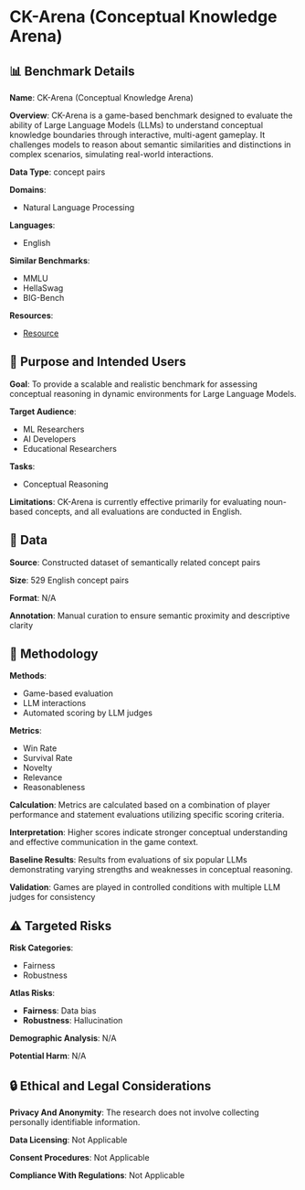 # CK-Arena (Conceptual Knowledge Arena)

## 📊 Benchmark Details

**Name**: CK-Arena (Conceptual Knowledge Arena)

**Overview**: CK-Arena is a game-based benchmark designed to evaluate the ability of Large Language Models (LLMs) to understand conceptual knowledge boundaries through interactive, multi-agent gameplay. It challenges models to reason about semantic similarities and distinctions in complex scenarios, simulating real-world interactions.

**Data Type**: concept pairs

**Domains**:
- Natural Language Processing

**Languages**:
- English

**Similar Benchmarks**:
- MMLU
- HellaSwag
- BIG-Bench

**Resources**:
- [Resource](https://ck-arena.site)

## 🎯 Purpose and Intended Users

**Goal**: To provide a scalable and realistic benchmark for assessing conceptual reasoning in dynamic environments for Large Language Models.

**Target Audience**:
- ML Researchers
- AI Developers
- Educational Researchers

**Tasks**:
- Conceptual Reasoning

**Limitations**: CK-Arena is currently effective primarily for evaluating noun-based concepts, and all evaluations are conducted in English.

## 💾 Data

**Source**: Constructed dataset of semantically related concept pairs

**Size**: 529 English concept pairs

**Format**: N/A

**Annotation**: Manual curation to ensure semantic proximity and descriptive clarity

## 🔬 Methodology

**Methods**:
- Game-based evaluation
- LLM interactions
- Automated scoring by LLM judges

**Metrics**:
- Win Rate
- Survival Rate
- Novelty
- Relevance
- Reasonableness

**Calculation**: Metrics are calculated based on a combination of player performance and statement evaluations utilizing specific scoring criteria.

**Interpretation**: Higher scores indicate stronger conceptual understanding and effective communication in the game context.

**Baseline Results**: Results from evaluations of six popular LLMs demonstrating varying strengths and weaknesses in conceptual reasoning.

**Validation**: Games are played in controlled conditions with multiple LLM judges for consistency

## ⚠️ Targeted Risks

**Risk Categories**:
- Fairness
- Robustness

**Atlas Risks**:
- **Fairness**: Data bias
- **Robustness**: Hallucination

**Demographic Analysis**: N/A

**Potential Harm**: N/A

## 🔒 Ethical and Legal Considerations

**Privacy And Anonymity**: The research does not involve collecting personally identifiable information.

**Data Licensing**: Not Applicable

**Consent Procedures**: Not Applicable

**Compliance With Regulations**: Not Applicable
